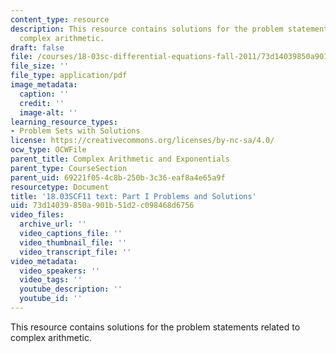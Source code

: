 ```yaml
---
content_type: resource
description: This resource contains solutions for the problem statements related to
  complex arithmetic.
draft: false
file: /courses/18-03sc-differential-equations-fall-2011/73d14039850a901b51d2c098468d6756_MIT18_03SCF11_ps2_s6s.pdf
file_size: ''
file_type: application/pdf
image_metadata:
  caption: ''
  credit: ''
  image-alt: ''
learning_resource_types:
- Problem Sets with Solutions
license: https://creativecommons.org/licenses/by-nc-sa/4.0/
ocw_type: OCWFile
parent_title: Complex Arithmetic and Exponentials
parent_type: CourseSection
parent_uid: 69221f05-4c8b-250b-3c36-eaf8a4e65a9f
resourcetype: Document
title: '18.03SCF11 text: Part I Problems and Solutions'
uid: 73d14039-850a-901b-51d2-c098468d6756
video_files:
  archive_url: ''
  video_captions_file: ''
  video_thumbnail_file: ''
  video_transcript_file: ''
video_metadata:
  video_speakers: ''
  video_tags: ''
  youtube_description: ''
  youtube_id: ''
---
```

This resource contains solutions for the problem statements related to complex arithmetic.